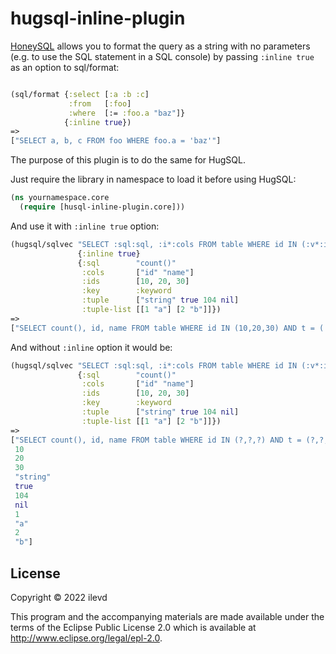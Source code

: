 # hugsql-inline-plugin

[HoneySQL](https://github.com/seancorfield/honeysql#format) allows you to format the query as a 
string with no parameters (e.g. to use the SQL statement in a SQL console) 
by passing `:inline true` as an option to sql/format:

```clojure

(sql/format {:select [:a :b :c]
             :from   [:foo]
             :where  [:= :foo.a "baz"]}
            {:inline true})
=> 
["SELECT a, b, c FROM foo WHERE foo.a = 'baz'"]
```

The purpose of this plugin is to do the same for HugSQL.

Just require the library in namespace to load it before using HugSQL:

```clojure
(ns yournamespace.core
  (require [husql-inline-plugin.core]))
```

And use it with `:inline true` option: 

```clojure
(hugsql/sqlvec "SELECT :sql:sql, :i*:cols FROM table WHERE id IN (:v*:ids) AND t = :t:tuple AND ts = (:t*:tuple-list)"
               {:inline true}
               {:sql        "count()"
                :cols       ["id" "name"]
                :ids        [10, 20, 30]
                :key        :keyword
                :tuple      ["string" true 104 nil]
                :tuple-list [[1 "a"] [2 "b"]]})
=>
["SELECT count(), id, name FROM table WHERE id IN (10,20,30) AND t = ('string',TRUE,104,NULL) AND ts = ((1,'a'),(2,'b'))"]                
```

And without `:inline` option it would be: 


```clojure
(hugsql/sqlvec "SELECT :sql:sql, :i*:cols FROM table WHERE id IN (:v*:ids) AND t = :t:tuple AND ts = (:t*:tuple-list)"
               {:sql        "count()"
                :cols       ["id" "name"]
                :ids        [10, 20, 30]
                :key        :keyword
                :tuple      ["string" true 104 nil]
                :tuple-list [[1 "a"] [2 "b"]]})
=>
["SELECT count(), id, name FROM table WHERE id IN (?,?,?) AND t = (?,?,?,?) AND ts = ((?,?),(?,?))"
 10
 20
 30
 "string"
 true
 104
 nil
 1
 "a"
 2
 "b"]            
```

## License

Copyright © 2022 ilevd

This program and the accompanying materials are made available under the
terms of the Eclipse Public License 2.0 which is available at
http://www.eclipse.org/legal/epl-2.0.
